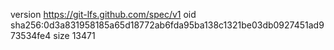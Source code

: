 version https://git-lfs.github.com/spec/v1
oid sha256:0d3a831958185a65d18772ab6fda95ba138c1321be03db0927451ad973534fe4
size 13471
